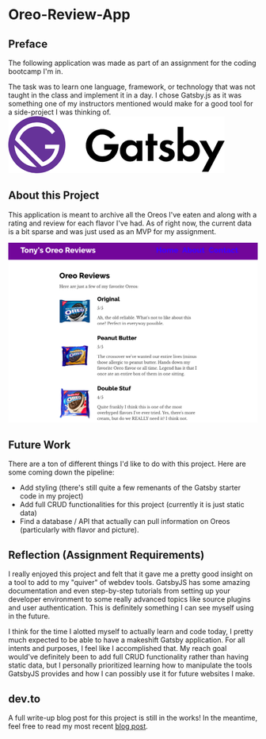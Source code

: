 # Oreo-Review-App

## Preface
The following application was made as part of an assignment for the coding bootcamp I'm in. 

The task was to learn one language, framework, or technology that was not taught in the class and implement it in a day. I chose Gatsby.js as it was something one of my instructors mentioned would make for a good tool for a side-project I was thinking of.
![Gatsby](assets/gatsby.png)

## About this Project
This application is meant to archive all the Oreos I've eaten and along with a rating and review for each flavor I've had. As of right now, the current data is a bit sparse and was just used as an MVP for my assignment.

![Oreo Review App](assets/Oreo-Review-App.png)

## Future Work
There are a ton of different things I'd like to do with this project. Here are some coming down the pipeline:
- Add styling (there's still quite a few remenants of the Gatsby starter code in my project)
- Add full CRUD functionalities for this project (currently it is just static data)
- Find a database / API that actually can pull information on Oreos (particularly with flavor and picture).

## Reflection (Assignment Requirements)
I really enjoyed this project and felt that it gave me a pretty good insight on a tool to add to my "quiver" of webdev tools. GatsbyJS has some amazing documentation and even step-by-step tutorials from setting up your developer environment to some really advanced topics like source plugins and user authentication. This is definitely something I can see myself using in the future.

I think for the time I alotted myself to actually learn and code today, I pretty much expected to be able to have a makeshift Gatsby application. For all intents and purposes, I feel like I accomplished that. My reach goal would've definitely been to add full CRUD functionality rather than having static data, but I personally prioritized learning how to manipulate the tools GatsbyJS provides and how I can possibly use it for future websites I make.

## dev.to 
A full write-up blog post for this project is still in the works! In the meantime, feel free to read my most recent [blog post](https://dev.to/tonyxgao/a-college-graduates-3-month-reflection-into-the-full-time-workforce-1l29).


